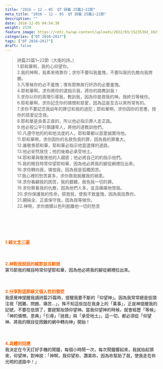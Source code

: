 ```yaml
---
title: "2016 – 12 – 05  QT 詩篇 25篇1~22節"
meta_title: "2016 – 12 – 05  QT 詩篇 25篇1~22節"
description: ""
date: 2016-12-05 04:54:38
weight: 2539
feature_image: https://cmtc.tw/wp-content/uploads/2022/03/15235392_10211799862337740_180693556567566654_o-1.webp
categories: ["QT 2016~2017"]
tags: ["QT 2016~2017"]
draft: false
---
```


<blockquote>詩篇25篇1~22節（大衛的詩。）<br />
1.耶和華啊，我的心仰望你。<br />
2.我的神啊，我素來倚靠你；求你不要叫我羞愧，不要叫我的仇敵向我誇勝。<br />
3.凡等候你的必不羞愧；惟有那無故行奸詐的必要羞愧。<br />
4.耶和華啊，求你將你的道指示我，將你的路教訓我！<br />
5.求你以你的真理引導我，教訓我，因為你是救我的神。我終日等候你。<br />
6.耶和華啊，求你記念你的憐憫和慈愛，因為這是亙古以來所常有的。<br />
7.求你不要記念我幼年的罪愆和我的過犯；耶和華啊，求你因你的恩惠，按你的慈愛記念我。<br />
8.耶和華是良善正直的，所以他必指示罪人走正路。<br />
9.他必按公平引領謙卑人，將他的道教訓他們。<br />
10.凡遵守他的約和他法度的人，耶和華都以慈愛誠實待他。<br />
11.耶和華啊，求你因你的名赦免我的罪，因為我的罪重大。<br />
12.誰敬畏耶和華，耶和華必指示他當選擇的道路。<br />
13.他必安然居住；他的後裔必承受地土。<br />
14.耶和華與敬畏他的人親密；他必將自己的約指示他們。<br />
15.我的眼目時常仰望耶和華，因為他必將我的腳從網裡拉出來。<br />
16.求你轉向我，憐恤我，因為我是孤獨困苦。<br />
17.我心裡的愁苦甚多，求你救我脫離我的禍患。<br />
18.求你看顧我的困苦，我的艱難，赦免我一切的罪。<br />
19.求你察看我的仇敵，因為他們人多，並且痛痛地恨我。<br />
20.求你保護我的性命，搭救我，使我不致羞愧，因為我投靠你。<br />
21.願純全、正直保守我，因為我等候你。<br />
22.神啊，求你救贖以色列脫離他一切的愁苦</blockquote><br />
&nbsp;<br />
<br />
&nbsp;<br />
<br />
<span style="color: #ff6600;"><strong>1.</strong><strong>經文念三遍</strong></span><br />
<br />
<span style="color: #ff6600;"><strong> </strong></span><br />
<br />
<span style="color: #ff6600;"><strong>2.</strong><strong>神對我說話的經節並且默想<br />
</strong></span>第15節我的眼目時常仰望耶和華，因為他必將我的腳從網裡拉出來。<br />
<br />
&nbsp;<br />
<br />
<span style="color: #ff6600;"><strong>3.</strong><strong>分享對這節經文個人性的領受<br />
</strong></span>我感覺神提醒我讀詩篇25篇時，提醒我要不斷的「仰望神」。因為我常常總是低頭注視「困難、問題、痛苦…」，殊不知這些加在我身上的「萬事」，正是神提醒我的記號，不要在低頭了，要趕緊抬頭仰望神。當我仰望神的時候，就會經歷「等候」「神的憐憫、恩典」「引導」「拯救」與「承受地土」，這一切，都必須從「仰望神、將我的眼目從困難的網中轉向神」開始！<br />
<br />
&nbsp;<br />
<br />
<span style="color: #ff6600;"><strong>4.</strong></span><strong><span style="color: #ff6600;">具體的回應</span><br />
</strong>我決定在今天訂好手機的鬧鐘，每個小時鬧一次，每次鬧鐘響起來，我就抬起頭來，仰望神，對神說：「神啊，我仰望祢、讚美祢，因為祢幫助了我，使我走在祢光明的道路中！」<br />
<br />
&nbsp;<br />
<br />
&nbsp;
        